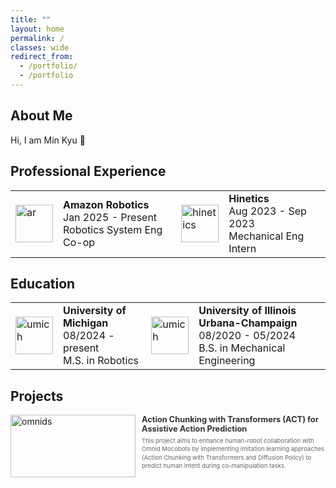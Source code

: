 ```yaml
---
title: ""
layout: home
permalink: /
classes: wide
redirect_from:
  - /portfolio/
  - /portfolio
---
```


## About Me

Hi, I am Min Kyu :wave:

## Professional Experience
<table>
  <tbody>
    <tr>
      <td style = "border-bottom-width:0;"><img src="{{site.baseurl}}/assets/images/main/ar.jpg" alt="ar" width="60"></td>
      <td style = "border-bottom-width:0;">
        <strong>Amazon Robotics</strong> <br> Jan 2025 - Present <br> Robotics System Eng Co-op</td>
      <td style = "border-bottom-width:0;"><img src="{{site.baseurl}}/assets/images/main/hinetics.jpg" alt="hinetics" width="60"></td>
      <td style = "border-bottom-width:0;">
        <strong>Hinetics</strong> <br> Aug 2023 - Sep 2023 <br> Mechanical Eng Intern</td>
    </tr>
  </tbody>
</table>

## Education
<table>
  <tbody>
    <tr>
      <td style="border-bottom-width:0;"><img src="{{site.baseurl}}/assets/images/main/umich.jpg" alt="umich" width="60"></td>
      <td style="border-bottom-width:0;">
        <strong>University of Michigan</strong> <br> 08/2024 - present <br> M.S. in Robotics
      </td>
      <td style="border-bottom-width:0;"><img src="{{site.baseurl}}/assets/images/main/uiuc.jpg" alt="umich" width="60"></td>
      <td style="border-bottom-width:0;">
        <strong>University of Illinois Urbana-Champaign</strong> <br> 08/2020 - 05/2024 <br> B.S. in Mechanical Engineering
      </td>
    </tr>
  </tbody>
</table>

## Projects

<div class="container">
  <div class="image-container">
    <a href="/portfolio_page/omnids">
      <img src="{{site.baseurl}}/assets/images/omnids.gif" alt="omnids">
    </a>
  </div>
  <div class="text-container">
    <div class="header-row">
      <a href="/portfolio_page/omnids" class="title-link">
        <h3>Action Chunking with Transformers (ACT) for Assistive Action Prediction</h3>
      </a>
    </div>
    <div class="text-content">
      <p>This project aims to enhance human-robot collaboration with Omnid Mocobots by implementing imitation learning approaches (Action Chunking with Transformers and Diffusion Policy) to predict human intent during co-manipulation tasks.</p>
    </div>
  </div>
</div>

<style>
.container {
  display: flex;
  margin-bottom: 10px;
  gap: 10px;
}

.image-container {
  flex: 0 0 200px;
  height: 100px;
  overflow: hidden;
}

.image-container img {
  width: 100%;
  height: 100%;
  object-fit: cover;
  object-position: center;
  display: block;
  transition: opacity 0.2s;
}

/* Special handling for logo-style images in the experience/education tables */
table img {
  width: 60px;
  height: 60px;
  object-fit: contain;
}

.image-container img:hover {
  opacity: 0.8;
}

.text-container {
  flex: 1;
  display: flex;
  flex-direction: column;
  min-height: 100px;
  justify-content: flex-start;
}

.header-row {
  display: flex;
  justify-content: space-between;
  align-items: flex-start;
  margin-bottom: 0.25rem;
}

.header-row h3 {
  margin: 0;
  font-size: 0.8rem;
  color: #333;
  transition: color 0.2s;
  line-height: 1.2;
}

.title-link {
  text-decoration: none;
  color: inherit;
}

.title-link:hover h3 {
  color: #0066cc;
  text-decoration: underline;
}

.text-content p {
  margin: 0;
  font-size: 0.6rem;
  line-height: 1.4;
  color: #666;
}
</style>